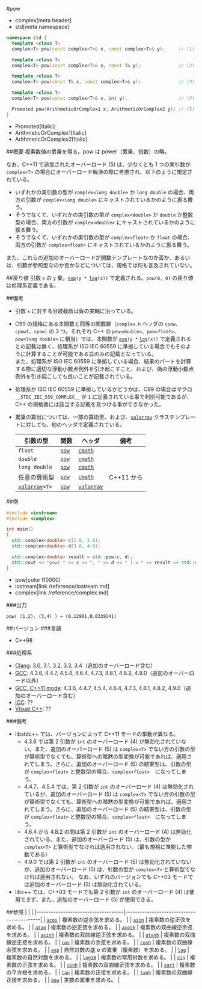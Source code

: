 #pow
* complex[meta header]
* std[meta namespace]

```cpp
namespace std {
  template <class T>
  complex<T> pow(const complex<T>& x, const complex<T>& y);		// (1)

  template <class T>
  complex<T> pow(const complex<T>& x, const T& y);				// (2)

  template <class T>
  complex<T> pow(const T& x, const complex<T>& y);				// (3)

  template <class T>
  complex<T> pow(const complex<T>& x, int y);					// (4) C++03 まで

  Promoted pow(ArithmeticOrComplex1 x, ArithmeticOrComplex2 y);	// (5) 追加のオーバーロード：C++11 から
}
```
* Promoted[Italic]
* ArithmeticOrComplex1[Italic]
* ArithmeticOrComplex2[Italic]

##概要
複素数値の累乗を得る。pow は power（累乗、指数）の略。

なお、C++11 で追加されたオーバーロード (5) は、少なくとも 1 つの実引数が `complex<T>` の場合にオーバーロード解決の際に考慮され、以下のように規定されている。

- いずれかの実引数の型が `complex<long double>` か `long double` の場合、両方の引数が `complex<long double>` にキャストされているかのように振る舞う。
- そうでなくて、いずれかの実引数の型が `complex<double>` か `double` か整数型の場合、両方の引数が `complex<double>` にキャストされているかのように振る舞う。
- そうでなくて、いずれかの実引数の型が `complex<float>` か `float` の場合、両方の引数が `complex<float>` にキャストされているかのように振る舞う。

また、これらの追加のオーバーロードが関数テンプレートなのか否か、あるいは、引数が参照型なのか否かなどについては、規格では何も言及されていない。


##戻り値
引数 `x` の `y` 乗。[`exp`](exp.md)`(y * `[`log`](log.md)`(x))` で定義される。`pow(0, 0)` の戻り値は処理系定義である。


##備考
- 引数 `x` に対する分岐截断は負の実軸に沿っている。
- C99 の規格にある本関数と同等の関数群（`complex.h` ヘッダの `cpow`、`cpowf`、`cpowl` の 3 つ。それぞれ C++ の `pow<double>`、`pow<float>`、`pow<long double>` に相当）では、本関数が [`exp`](exp.md)`(y *` [`log`](log.md)`(x))` で定義されるとの記載は無く、処理系が ISO IEC 60559 に準拠している場合でもそのように計算することが可能である旨のみの記載となっている。  
	また、処理系が ISO IEC 60559 に準拠している場合、結果のパートを計算する際に適切な浮動小数点例外を引き起こすこと、および、偽の浮動小数点例外を引き起こしても良いことが記載されている。
- 処理系が ISO IEC 60559 に準拠しているかどうかは、C99 の場合はマクロ `__STDC_IEC_559_COMPLEX__` が `1` に定義されている事で判別可能であるが、C++ の規格書には該当する記載を見つける事ができなかった。
- 累乗の算出については、一部の算術型、および、[`valarray`](/reference/valarray.md) クラステンプレートに対しても、他のヘッダで定義されている。

	| 引数の型                                  | 関数                                         | ヘッダ                               | 備考       |
	|-------------------------------------------|----------------------------------------------|--------------------------------------|------------|
	| `float`                                   | [`pow`](/reference/cmath/pow.md)             | [`cmath`](/reference/cmath.md)       |            |
	| `double`                                  | [`pow`](/reference/cmath/pow.md)             | [`cmath`](/reference/cmath.md)       |            |
	| `long double`                             | [`pow`](/reference/cmath/pow.md)             | [`cmath`](/reference/cmath.md)       |            |
	| 任意の算術型                              | [`pow`](/reference/cmath/pow.md)             | [`cmath`](/reference/cmath.md)       | C++11 から |
	| [`valarray`](/reference/valarray.md)`<T>` | [`pow`](/reference/valarray/valarray/pow.md) | [`valarray`](/reference/valarray.md) |            |


##例
```cpp
#include <iostream>
#include <complex>

int main()
{
  std::complex<double> c(1.0, 2.0);
  std::complex<double> d(3.0, 4.0);

  std::complex<double> result = std::pow(c, d);
  std::cout << "pow( " << c << ", " << d << " ) = " << result << std::endl;
}
```
* pow[color ff0000]
* iostream[link /reference/iostream.md]
* complex[link /reference/complex.md]

###出力
```
pow( (1,2), (3,4) ) = (0.12901,0.0339241)
```


##バージョン
###言語
- C++98

###処理系
- [Clang](/implementation.md#clang): 3.0, 3.1, 3.2, 3.3, 3.4（追加のオーバーロード含む）
- [GCC](/implementation.md#gcc): 4.3.6, 4.4.7, 4.5.4, 4.6.4, 4.7.3, 4.8.1, 4.8.2, 4.9.0（追加のオーバーロード以外）
- [GCC, C++11 mode](/implementation.md#gcc): 4.3.6, 4.4.7, 4.5.4, 4.6.4, 4.7.3, 4.8.1, 4.8.2, 4.9.0（追加のオーバーロード含む）
- [ICC](/implementation.md#icc): ??
- [Visual C++](/implementation.md#visual_cpp): ??

###備考
- libstdc++ では、バージョンによって C++11 モードの挙動が異なる。
	- 4.3.6 では第 2 引数が `int` のオーバーロード (4) が無効化されていない。また、追加のオーバーロード (5) は `complex<T>` でない方の引数の型が算術型でなくても、算術型への暗黙の型変換が可能であれば、適用されてしまう。さらに、追加のオーバーロード (5) の結果型は、引数の型が `complex<float>` と整数型の場合、`complex<float>`　になってしまう。
	- 4.4.7、4.5.4 では、第 2 引数が `int` のオーバーロード (4) は無効化されているが、追加のオーバーロード (5) は `complex<T>` でない方の引数の型が算術型でなくても、算術型への暗黙の型変換が可能であれば、適用されてしまう。さらに、追加のオーバーロード (5) の結果型は、引数の型が `complex<float>` と整数型の場合、`complex<float>`　になってしまう。
	- 4.6.4 から 4.8.2 の間は第 2 引数が `int` のオーバーロード (4) は無効化されている。また、追加のオーバーロード (5) は、引数の型が `complex<T>` と算術型でなければ適用されない。（最も規格に準拠した挙動である）
	- 4.9.0 では第 2 引数が `int` のオーバーロード (5) は無効化されていないが、追加のオーバーロード (5) は、引数の型が `complex<T>` と算術型でなければ適用されない。
	なお、いずれのバージョンでも C++03 モードでは追加のオーバーロード (5) は無効化されている。
- libc++ では、C++03 モードでも第 2 引数が `int` のオーバーロード (4) は使用できず、また、追加のオーバーロード (5) が使用できる。


##参照
|                                    |                                           |
|------------------------------------|-------------------------------------------|
| [`acos`](acos.md)                  | 複素数の逆余弦を求める。                  |
| [`asin`](asin.md)                  | 複素数の逆正弦を求める。                  |
| [`atan`](atan.md)                  | 複素数の逆正接を求める。                  |
| [`acosh`](acosh.md)                | 複素数の双曲線逆余弦を求める。            |
| [`asinh`](asinh.md)                | 複素数の双曲線逆正弦を求める。            |
| [`atanh`](atanh.md)                | 複素数の双曲線逆正接を求める。            |
| [`cos`](cos.md)                    | 複素数の余弦を求める。                    |
| [`cosh`](cosh.md)                  | 複素数の双曲線余弦を求める。              |
| [`exp`](exp.md)                    | 自然対数の底 e の累乗（複素数）を求める。 |
| [`log`](log.md)                    | 複素数の自然対数を求める。                |
| [`log10`](log10.md)                | 複素数の常用対数を求める。                |
| [`sin`](sin.md)                    | 複素数の正弦を求める。                    |
| [`sinh`](sinh.md)                  | 複素数の双曲線正弦を求める。              |
| [`sqrt`](sqrt.md)                  | 複素数の平方根を求める。                  |
| [`tan`](tan.md)                    | 複素数の正接を求める。                    |
| [`tanh`](tanh.md)                  | 複素数の双曲線正接を求める。              |
| [`pow`](/reference/cmath/pow.md)   | 実数の累乗を求める。                      |
